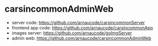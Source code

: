 # carsincommonAdminWeb

- server code: https://github.com/arnaucode/carsincommonServer
- frontend app code: https://github.com/arnaucode/carsincommonApp
- images server: https://github.com/arnaucode/goImgServer
- admin web: https://github.com/arnaucode/carsincommonAdminWeb
